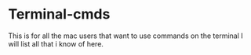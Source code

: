 # Terminal-cmds
This is for all the mac users that want to use commands on the terminal I will list all that i know of here.
